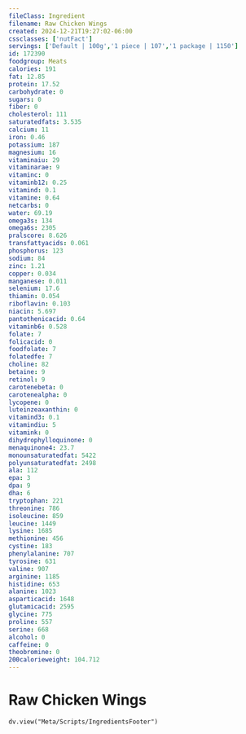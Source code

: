 ```yaml
---
fileClass: Ingredient
filename: Raw Chicken Wings
created: 2024-12-21T19:27:02-06:00
cssclasses: ['nutFact']
servings: ['Default | 100g','1 piece | 107','1 package | 1150']
id: 172390
foodgroup: Meats
calories: 191
fat: 12.85
protein: 17.52
carbohydrate: 0
sugars: 0
fiber: 0
cholesterol: 111
saturatedfats: 3.535
calcium: 11
iron: 0.46
potassium: 187
magnesium: 16
vitaminaiu: 29
vitaminarae: 9
vitaminc: 0
vitaminb12: 0.25
vitamind: 0.1
vitamine: 0.64
netcarbs: 0
water: 69.19
omega3s: 134
omega6s: 2305
pralscore: 8.626
transfattyacids: 0.061
phosphorus: 123
sodium: 84
zinc: 1.21
copper: 0.034
manganese: 0.011
selenium: 17.6
thiamin: 0.054
riboflavin: 0.103
niacin: 5.697
pantothenicacid: 0.64
vitaminb6: 0.528
folate: 7
folicacid: 0
foodfolate: 7
folatedfe: 7
choline: 82
betaine: 9
retinol: 9
carotenebeta: 0
carotenealpha: 0
lycopene: 0
luteinzeaxanthin: 0
vitamind3: 0.1
vitamindiu: 5
vitamink: 0
dihydrophylloquinone: 0
menaquinone4: 23.7
monounsaturatedfat: 5422
polyunsaturatedfat: 2498
ala: 112
epa: 3
dpa: 9
dha: 6
tryptophan: 221
threonine: 786
isoleucine: 859
leucine: 1449
lysine: 1685
methionine: 456
cystine: 183
phenylalanine: 707
tyrosine: 631
valine: 907
arginine: 1185
histidine: 653
alanine: 1023
asparticacid: 1648
glutamicacid: 2595
glycine: 775
proline: 557
serine: 668
alcohol: 0
caffeine: 0
theobromine: 0
200calorieweight: 104.712
---
```


# Raw Chicken Wings

```dataviewjs
dv.view("Meta/Scripts/IngredientsFooter")
```
